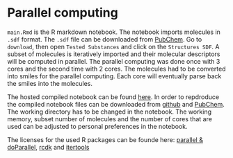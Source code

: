 # Parallel computing
`main.Rmd` is the R markdown notebook. The notebook imports molecules in `.sdf` format. The `.sdf` file can be downloaded from [PubChem](https://pubchem.ncbi.nlm.nih.gov/bioassay/624202). Go to `download`, then open `Tested Substances` and click on the `Structures SDF`. A subset of molecules is iteratively imported and their molecular descriptors will be computed in parallel. The parallel computing was done once with 3 cores and the second time with 2 cores. The molecules had to be converted into smiles for the parallel computing. Each core will eventually parse back the smiles into the molecules.

The hosted compiled notebook can be found [here](https://hanssenstijn.github.io/ScientificProgramming3/main.nb.html). 
In order to repdroduce the compiled notebook files can be downloaded from [github](https://github.com/hanssenstijn/ScientificProgramming3) and [PubChem](https://pubchem.ncbi.nlm.nih.gov/bioassay/624202). The working directory has to be changed in the notebook. The working memory, subset number of molecules and the number of cores that are used can be adjusted to personal preferences in the notebook.

The licenses for the used R packages can be founde here: [parallel & doParallel](https://cran.r-project.org/web/licenses/GPL-2), [rcdk](https://cran.r-project.org/web/licenses/LGPL-3) and
[itertools](https://cran.r-project.org/web/licenses/GPL-2)